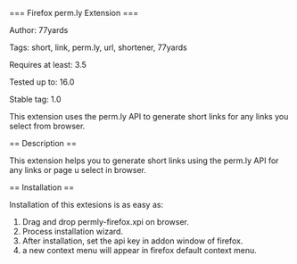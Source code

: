 === Firefox perm.ly Extension ===

Author: 77yards

Tags: short, link, perm.ly, url, shortener, 77yards

Requires at least: 3.5

Tested up to: 16.0

Stable tag: 1.0

This extension uses the perm.ly API to generate short links for any links you select from browser.

== Description ==

This extension helps you to generate short links using the perm.ly API for any links or page u select in browser.

== Installation ==

Installation of this extesions is as easy as:

1. Drag and drop permly-firefox.xpi on browser.
2. Process installation wizard.
3. After installation, set the api key in addon window of firefox.
4. a new context menu will appear in firefox default context menu.

